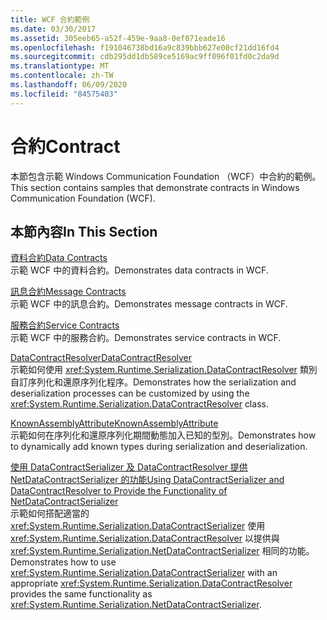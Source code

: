 ```yaml
---
title: WCF 合約範例
ms.date: 03/30/2017
ms.assetid: 305eeb65-a52f-459e-9aa8-0ef071eade16
ms.openlocfilehash: f191046738bd16a9c839bbb627e00cf21dd16fd4
ms.sourcegitcommit: cdb295dd1db589ce5169ac9ff096f01fd0c2da9d
ms.translationtype: MT
ms.contentlocale: zh-TW
ms.lasthandoff: 06/09/2020
ms.locfileid: "84575403"
---
```

# <a name="contract"></a><span data-ttu-id="b5938-102">合約</span><span class="sxs-lookup"><span data-stu-id="b5938-102">Contract</span></span>

<span data-ttu-id="b5938-103">本節包含示範 Windows Communication Foundation （WCF）中合約的範例。</span><span class="sxs-lookup"><span data-stu-id="b5938-103">This section contains samples that demonstrate contracts in Windows Communication Foundation (WCF).</span></span>  
  
## <a name="in-this-section"></a><span data-ttu-id="b5938-104">本節內容</span><span class="sxs-lookup"><span data-stu-id="b5938-104">In This Section</span></span>  
 [<span data-ttu-id="b5938-105">資料合約</span><span class="sxs-lookup"><span data-stu-id="b5938-105">Data Contracts</span></span>](data-contracts.md)  
 <span data-ttu-id="b5938-106">示範 WCF 中的資料合約。</span><span class="sxs-lookup"><span data-stu-id="b5938-106">Demonstrates data contracts in WCF.</span></span>  
  
 [<span data-ttu-id="b5938-107">訊息合約</span><span class="sxs-lookup"><span data-stu-id="b5938-107">Message Contracts</span></span>](message-contracts.md)  
 <span data-ttu-id="b5938-108">示範 WCF 中的訊息合約。</span><span class="sxs-lookup"><span data-stu-id="b5938-108">Demonstrates message contracts in WCF.</span></span>  
  
 [<span data-ttu-id="b5938-109">服務合約</span><span class="sxs-lookup"><span data-stu-id="b5938-109">Service Contracts</span></span>](service-contracts.md)  
 <span data-ttu-id="b5938-110">示範 WCF 中的服務合約。</span><span class="sxs-lookup"><span data-stu-id="b5938-110">Demonstrates service contracts in WCF.</span></span>  
  
 [<span data-ttu-id="b5938-111">DataContractResolver</span><span class="sxs-lookup"><span data-stu-id="b5938-111">DataContractResolver</span></span>](datacontractresolver.md)  
 <span data-ttu-id="b5938-112">示範如何使用 <xref:System.Runtime.Serialization.DataContractResolver> 類別自訂序列化和還原序列化程序。</span><span class="sxs-lookup"><span data-stu-id="b5938-112">Demonstrates how the serialization and deserialization processes can be customized by using the <xref:System.Runtime.Serialization.DataContractResolver> class.</span></span>  
  
 [<span data-ttu-id="b5938-113">KnownAssemblyAttribute</span><span class="sxs-lookup"><span data-stu-id="b5938-113">KnownAssemblyAttribute</span></span>](knownassemblyattribute.md)  
 <span data-ttu-id="b5938-114">示範如何在序列化和還原序列化期間動態加入已知的型別。</span><span class="sxs-lookup"><span data-stu-id="b5938-114">Demonstrates how to dynamically add known types during serialization and deserialization.</span></span>  
  
 [<span data-ttu-id="b5938-115">使用 DataContractSerializer 及 DataContractResolver 提供 NetDataContractSerializer 的功能</span><span class="sxs-lookup"><span data-stu-id="b5938-115">Using DataContractSerializer and DataContractResolver to Provide the Functionality of NetDataContractSerializer</span></span>](datacontractserializer-datacontractresolver-netdatacontractserializer.md)  
 <span data-ttu-id="b5938-116">示範如何搭配適當的 <xref:System.Runtime.Serialization.DataContractSerializer> 使用 <xref:System.Runtime.Serialization.DataContractResolver> 以提供與 <xref:System.Runtime.Serialization.NetDataContractSerializer> 相同的功能。</span><span class="sxs-lookup"><span data-stu-id="b5938-116">Demonstrates how to use <xref:System.Runtime.Serialization.DataContractSerializer> with an appropriate <xref:System.Runtime.Serialization.DataContractResolver> provides the same functionality as <xref:System.Runtime.Serialization.NetDataContractSerializer>.</span></span>
